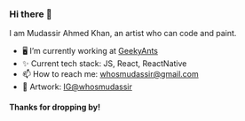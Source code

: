 ### Hi there 👋

I am Mudassir Ahmed Khan, an artist who can code and paint.

- 🖥 I’m currently working at [GeekyAnts](https://geekyants.com)
- ✨ Current tech stack: JS, React, ReactNative
- 📫 How to reach me: whosmudassir@gmail.com
- 🎨 Artwork: [IG@whosmudassir](https://www.instagram.com/whosmudassir/)

#### Thanks for dropping by!
